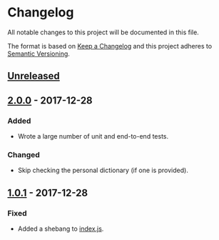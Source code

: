 # Changelog
All notable changes to this project will be documented in this file.

The format is based on [Keep a Changelog](http://keepachangelog.com/en/1.0.0/)
and this project adheres to [Semantic Versioning](http://semver.org/spec/v2.0.0.html).

## [Unreleased]

## [2.0.0] - 2017-12-28

### Added

- Wrote a large number of unit and end-to-end tests.

### Changed

- Skip checking the personal dictionary (if one is provided).

## [1.0.1] - 2017-12-28

### Fixed

- Added a shebang to [index.js](index.js).

[Unreleased]: https://github.com/tbroadley/spellchecker-cli/compare/v2.0.0...HEAD
[2.0.0]:      https://github.com/tbroadley/spellchecker-cli/compare/v1.0.1...v2.0.0
[1.0.1]:      https://github.com/tbroadley/spellchecker-cli/compare/v1.0.0...v1.0.1
